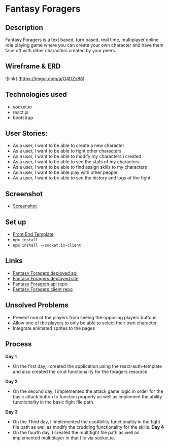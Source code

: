 # Fantasy Foragers

## Description
Fantasy Foragers is a text based, turn based, real time, multiplayer online role playing game where you can create your own character and have them face off with other characters created by your peers.

## Wireframe & ERD
![link] (https://imgur.com/a/O4DZs88)

## Technologies used
-   socket.io
-   react.js
-   bootstrap

## User Stories:
-   As a user, I want to be able to create a new character
-   As a user, I want to be able to fight other characters
-   As a user, I want to be able to modify my characters i created
-   As a user, I want to be able to see the stats of my characters
-   As a user, I want to be able to find assign skills to my characters
-   As a user, I want to be able play with other people
-   As a user, I want to be able to see the history and logs of the fight

## Screenshot
-   [Screenshot](https://imgur.com/a/eo56CB8)

## Set up
-   [Front End Template](https://git.generalassemb.ly/ga-wdi-boston/react-auth-template)
-   `npm install`
-   `npm install --socket.io-client`

## Links
-   [Fantasy Foragers deployed api](https://sleepy-harbor-73832.herokuapp.com/)
-   [Fantasy Foragers deployed site](https://kurotsubasa.github.io/fantasy-foragers-client/#/)
-   [Fantasy Foragers api repo](https://github.com/kurotsubasa/fantasy-foragers-api)
-   [Fantasy Foragers client repo](https://github.com/kurotsubasa/fantasy-foragers-client)


## Unsolved Problems
-   Prevent one of the players from seeing the opposing players buttons
-   Allow one of the players to only be able to select their own character
-   Integrate animated sprites to the pages

## Process
**Day 1**
-   On the first day, I created the application using the react-auth-template and also created the crud functionality for the foragers resource.

**Day 2**
-   On the second day, I implemented the attack game logic in order for the basic attack button to function properly as well as implement the ability functionality in the basic fight file path.

**Day 3**
-   On the Third day, I implemented the useAbility functionality in the fight file path as well as modify the crudding functionality for the skills.
**Day 4**
-   On the fourth day, I created the multifight file path as well as implemented multiplayer in that file via socket.io.
